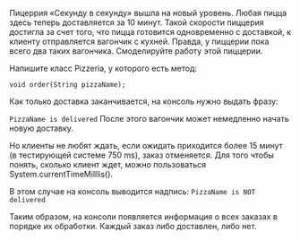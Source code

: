 Пицеррия «Секунду в секунду» вышла на новый уровень. Любая пицца здесь теперь доставляется за 10 минут. Такой скорости пиццерия достигла за счет того, что пицца готовится одновременно с доставкой, к клиенту отправляется вагончик с кухней. Правда, у пиццерии пока всего два таких вагончика.
Смоделируйте работу этой пиццерии.

Напишите класс Pizzeria, у которого есть метод:
```
void order(String pizzaName);
```

Как только доставка заканчивается, на консоль нужно выдать фразу:

`PizzaName is delivered`
После этого вагончик может немедленно начать новую доставку.

Но клиенты не любят ждать, если ожидать приходится более 15 минут (в тестирующей системе 750 ms), заказ отменяется. Для того чтобы понять, сколько клиент ждет, можно пользоваться System.currentTimeMilllis().

В этом случае на консоль выводится надпись:
`PizzaName is NOT delivered`

Таким образом, на консоли появляется информация о всех заказах в порядке их обработки. Каждый заказ либо доставлен, либо нет.
